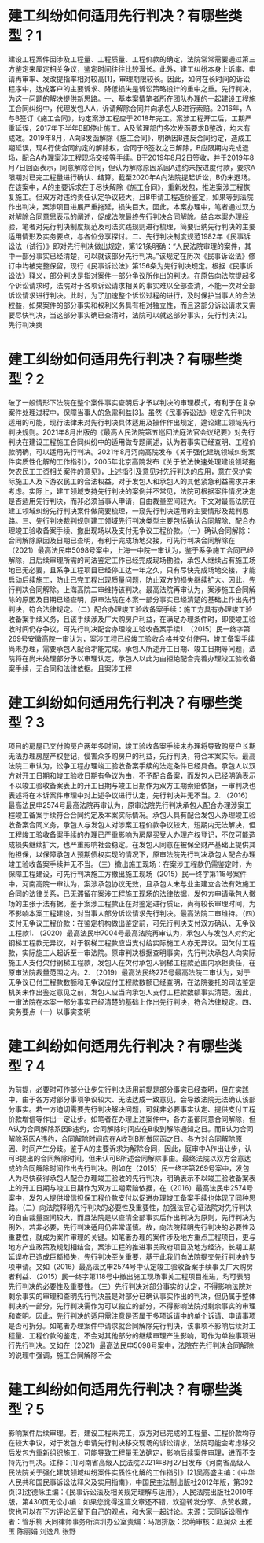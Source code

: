 # 建工纠纷如何适用先行判决？有哪些类型？1

建设工程案件因涉及工程量、工程质量、工程价款的确定，法院常常需要通过第三方鉴定来厘定相关争议，鉴定时间往往比较漫长。此外，建工纠纷本身上诉率、申请再审率、发改提指率相对较高[1]，审理期限较长。因此，如何在长时间的诉讼程序中，达成客户的主要诉求、降低损失是诉讼策略设计的重中之重。先行判决，为这一问题的解决提供新思路。一、基本案情笔者所在团队办理的一起建设工程施工合同纠纷中，代理发包人A，诉请解除合同并向承包人B进行索赔。2016年，A与B签订《施工合同》，约定案涉工程应于2018年完工。案涉工程开工后，工期严重延误，2017年下半年B即停止施工。A及监理部门多次发函要求B整改，均未有成效。2019年8月，A向B发函解除《施工合同》，明确因B违反合同约定，造成工期延误，现A行使合同约定的解除权，合同于B签收之日解除，B应限期内完成退场，配合A办理案涉工程现场交接等手续。B于2019年8月2日签收，并于2019年8月7日回函表示，同意解除合同，但认为解除原因系因A违约未按进度付款，要求A限期对已完工程量进行确认、结算。截至2020年A向法院提起诉讼，B仍未退场。在该案中，A的主要诉求在于尽快解除《施工合同》，重新发包，推进案涉工程恢复施工。但双方对违约责任认定争议较大，且B申请工程造价鉴定，如果等到法院作出判决，案涉项目进展严重拖延，损失巨大。因此，本案办理中，笔者通过双方对解除合同意思表示的阐述，促成法院最终先行判决合同解除。结合本案办理经验，笔者对先行判决制度规范及司法实践规则进行梳理，简要归纳先行判决的主要适用情形及实务要点，与各位分享探讨。二、先行判决制度规范1982年《民事诉讼法（试行）》即对先行判决做出规定，第121条明确：“人民法院审理的案件，其中一部分事实已经清楚，可以就该部分先行判决。”该规定在历次《民事诉讼法》修订中均被完整保留，现行《民事诉讼法》第156条为先行判决规定。根据《民事诉讼法》释义，部分判决是指对案件一部分争议所作出的判决。在原告向法院提起多个诉讼请求时，法院对于各项诉讼请求相关的事实难以全部查清，不能一次对全部诉讼请求进行判决。此时，为了加速整个诉讼过程的进行，及时保护当事人的合法权益，如果案件的部分事实和权利义务具有相对独立性，而且这部分诉讼请求又需要尽快判决，当这部分事实确已查清时，法院可以就这部分事实，先行判决[2]。先行判决突

# 建工纠纷如何适用先行判决？有哪些类型？2

破了一般情形下法院在整个案件事实查明后才予以判决的审理模式，有利于在复杂案件处理过程中，保障当事人的急需利益[3]。虽然《民事诉讼法》规定先行判决适用的可能，现行法律未对先行判决具体适用及操作作出规定，遑论建工领域先行判决规则。2021年8月出版的《最高人民法院第五巡回法庭法官会议纪要》对先行判决在建设工程施工合同纠纷中的适用做专题阐述，认为若事实已经查明、工程价款明确，可以适用先行判决。2021年8月河南高院发布《关于强化建筑领域纠纷案件实质性化解的工作指引》，2005年北京高院发布《关于依法快速处理建设领域拖欠农民工工资相关案件的意见》，上述指引及意见对先行判决的应用，意在保护实际施工人及下游农民工的合法权益，对于发包人和承包人的其他紧急利益需求并未考虑。实际上，建工领域支持先行判决的案例并不常见，法院可根据案件情况决定是否适用先行判决，而非必须当事人申请，自由裁量空间较大。下文对最高法院在建工领域纠纷先行判决案件做简要梳理，一窥先行判决适用的主要情形及裁判思路。三、先行判决裁判规则建工领域先行判决类型主要包括确认合同解除、配合办理竣工验收备案手续、撤出现场以及支付无争议工程价款。（一）确认合同解除：合同解除原因及日期已查明，有利于完成场地交接，可先行判决合同解除在（2021）最高法民申5098号案中，上海一中院一审认为，鉴于系争施工合同已经解除，且后续审理所需的司法鉴定工作已经完成现场勘验，承包人继续占有施工场地已无必要，且系争工程项目已经停工达一年之久，只有尽快完成场地交接，才能启动后续施工，防止已完工程出现质量问题，防止双方的损失继续扩大。因此，先行判决合同解除。上海高院二审维持该判决。最高法院再审认为，案涉施工合同解除的原因及日期已经查明，原审法院在本案一部分事实已经清楚的基础上作出先行判决，符合法律规定。（二）配合办理竣工验收备案手续：施工方具有办理竣工验收备案手续义务，且该手续涉及广大购房户利益，在满足办理条件时，即使竣工验收时间仍存争议，可先行判决配合办理竣工验收备案手续1. （2015）民一终字第269号安徽高院一审认为，案涉工程已经竣工验收合格并交付使用，竣工备案手续尚未办理，需要承包人配合才能完成。承包人所述开工日期、竣工日期等问题，法院将在尚未处理部分予以审理认定，承包人以此为由拒绝配合完善办理竣工验收备案手续，无合同和法律依据。且案涉工程

# 建工纠纷如何适用先行判决？有哪些类型？3

项目的房屋已交付购房户两年多时间，竣工验收备案手续未办理将导致购房户长期无法办理房屋产权登记，侵害众多购房户的利益，先行判决，符合本案实际。最高法院二审认为，讼争工程办理竣工验收备案手续的法定条件已经具备。承包人以双方对开工日期和竣工验收日期有争议为由，不予配合备案，而发包人已经明确表示不以竣工验收备案表上的开工日期与竣工日期作为双方工期索赔依据，一审判决也表述将在本诉案件审理中对上述争议进行认定，先行判决并无不当。2. （2016）最高法民申2574号最高法院再审认为，原审法院先行判决承包人配合办理涉案工程竣工备案手续符合合同约定及本案实际情况。承包人具有配合发包人办理竣工验收备案合同义务，承包人与发包人对涉案工程价款争议较大，短期内无法解决，但工程竣工验收备案手续的办理已严重影响为房屋买受人办理产权登记，不仅可能造成损失继续扩大，也严重影响社会稳定。在发包人同意在被保全财产基础上提供其他担保，以保障承包人预期债权实现的情况下，原审法院先行判决承包人配合办理竣工验收备案手续并无不当。（三）撤出施工现场：在案涉工程款仍需鉴定时，为保障工程建设，可先行判决施工方撤出施工现场（2015）民一终字第118号案件中，河南高院一审认为，案涉承包协议无效，且承包人未与业主建立合法有效施工合同的法律关系，已无滞留在案涉工程施工现场的法律依据，发包方申请承包人撤场的主张于法有据。鉴于案涉工程款正在对鉴定进行质证，尚有较长审理时间，为不影响本案工程建设，对当事人部分诉讼请求先行判决。最高法院二审维持。（四）支付无争议工程价款：在鉴定机构做出鉴定前，可先行判决支付双方确认、无争议工程款1. （2020）最高法民申7004号最高法院再审认为，承包人与发包人对约定钢梯工程款无异议，对于钢梯工程款应当支付给实际施工人亦无异议。因欠付工程款，实际施工人起诉至一审法院。原审判决根据查明事实，先行判决承包人向实际施工人支付欠付钢梯工程款，发包人在欠付承包人钢梯工程款范围内承担责任，在原审法院裁量范围之内。2. （2019）最高法民终275号最高法院二审认为，对于无争议已付工程款数额和无争议应付工程款数额已经查明，在法院委托的司法鉴定机关未作出鉴定意见之前，发包人应当向承包人支付工程款数额事实清楚。因此，一审法院在本案一部分事实已经清楚的基础上作出先行判决，符合法律规定。四、实务要点（一）以事实查明

# 建工纠纷如何适用先行判决？有哪些类型？4

为前提，必要时可作部分让步先行判决适用前提是部分事实已经查明，但在实践中，由于各方对部分事项争议较大、无法达成一致意见，会导致法院无法确认该部分事实。若一方迫切需要先行判决解决问题，可就非必要事实认定、提供支付工程价款增信等作出一定让步。如笔者在办理上述案件中，各方虽都同意合同解除，但A认为合同解除系因B违约，合同解除时间应在B收到解除通知之日。而B认为合同解除系因A违约，合同解除时间应在A收到B所做回函之日。各方对合同解除原因、时间产生分歧。鉴于A的主要诉求为解除合同，因此，庭审中A作出让步，认可B提出的合同解除时间，但未认可B所述合同解除事由。最终法院以双方合意达成的合同解除时间作出先行判决。例如在（2015）民一终字第269号案中，发包人为尽快获得承包人配合办理竣工验收的先行判决，明确表示不以竣工验收备案表上的开工日期与竣工日期作为双方工期索赔依据，在（2016）最高法民申2574号案中，发包人提供增信担保工程价款支付以促进办理竣工备案手续也体现了同种思路。（二）向法院释明先行判决的必要性及重要性，加强法官心证法院对先行判决的自由裁量空间较大，而且法院是以查清全部事实后作出判决为原则，先行判决为例外，若非必要，先行判决适用仍非常谨慎。故，向法院释明先行判决的必要性及重要性，就成为案件审理的关键。如笔者办理的案件涉及地方重点工程项目，更与地方产业政策及规划相结合，案涉工程的推进事关政府项目及地方经济，长期工期延误亦已造成巨额损失，先行判决至关重要，基于此我们向法院提交先行判决的专项申请。又如（2016）最高法民申2574号中认定竣工验收备案手续事关广大购房者利益、（2015）民一终字第118号中撤出施工现场事关工程项目推进，均可表明先行判决的必要性及重要性。（三）先行判决对部分事实的认定，不得影响法院对剩余事实的审理和查明先行判决虽是对部分已确认事实作出的判决，但仍属于整体判决的一部分，先行判决需作为可以独立的部分，不得影响法院对剩余事实的审理和查明。因此，先行判决的适用需注意是否属于多项诉请中的单个诉请、申请事项是否可拆分。如笔者办理案件中请求就合同解除先行判决，该事项不影响后续对工程量、工程价款的鉴定，不会对其他部分的继续审理产生影响，可作为单独事项进行先行判决。又如在（2021）最高法民申5098号案中，法院在先行判决合同解除的说理中强调，施工合同解除不会

# 建工纠纷如何适用先行判决？有哪些类型？5

影响案件后续审理。若，建设工程未完工，双方对已完成的工程量、工程价款均存在较大争议，对于发包方申请先行判决移交现场的诉讼请求，法院可能会考虑移交后发包方重新组织施工，可能导致工程量无法确定，影响后续案件审理，进而不支持先行判决。注释：[1]河南省高级人民法院2021年8月27日发布《河南省高级人民法院关于强化建筑领域纠纷案件实质性化解的工作指引》[2]吴高盛主编：《中华人民共和国民事诉讼法释义及实用指南》，中国民主法制出版社2012年版，第392页[3]沈德咏主编：《民事诉讼法及相关规定理解与适用》，人民法院出版社2010年版，第430页无讼小编：如果您觉得这篇文章还不错，欢迎转发分享、点赞收藏，您也可以在下方评论区留下自己的观点，和大家一起讨论。来源：天同诉讼圈作者：管乐柳 天同律师事务所深圳办公室责编：马旭排版：梁萌审核：赵润众 王雅玉 陈丽娟 刘逸凡 张野

